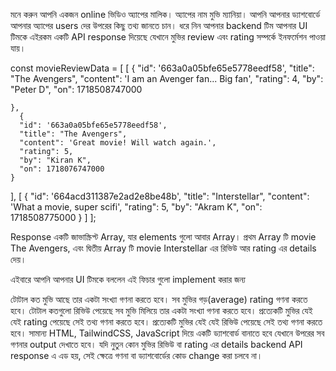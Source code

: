 মনে করুন আপনি একজন online ভিডিও অ্যাপের মালিক। অ্যাপের নাম মুভি ম্যানিয়া। আপনি আপনার ড্যাশবোর্ডে আপনার অ্যাপের users দের উপরের কিছু তথ্য জানতে চান। ধরে নিন আপনার backend টিম আপনার UI টিমকে এইরকম একটি API response দিয়েছে যেখানে মুভির review এবং rating সম্পর্কে ইনফর্মেশন পাওয়া যায়।

const movieReviewData = [
  [
    {
      "id": '663a0a05bfe65e5778eedf58',
      "title": "The Avengers",
      "content": 'I am an Avenger fan... Big fan',
      "rating": 4,
      "by": "Peter D",
      "on": 1718508747000
      
    },
      {
      "id": '663a0a05bfe65e5778eedf58',
      "title": "The Avengers",
      "content": 'Great movie! Will watch again.',
      "rating": 5,
      "by": "Kiran K",
      "on": 1718076747000
    }
  ],
  [
    {
      "id": '664acd311387e2ad2e8be48b',
      "title": "Interstellar",
      "content": 'What a movie, super scifi',
      "rating": 5,
      "by": "Akram K",
      "on": 1718508775000
    }
  ]
];

Response একটি জাভাস্ক্রিপ্ট Array, যার elements গুলো আবার Array। প্রথম Array টি movie The Avengers, এবং দ্বিতীয় Array টি movie Interstellar এর রিভিউ আর rating এর details দেয়।

এইবারে আপনি আপনার UI টিমকে বললেন এই ফিচার গুলো implement করার জন্য

টোটাল কত মুভি আছে তার একটা সংখ্যা গণনা করতে হবে।
সব মুভির গড়(average) rating গণনা করতে হবে।
টোটাল কতগুলো রিভিউ পেয়েছে সব মুভি মিলিয়ে তার একটা সংখ্যা গণনা করতে হবে।
প্রত্যেকটি মুভির যেই যেই rating পেয়েছে সেই তথ্য গণনা করতে হবে।
প্রত্যেকটি মুভির যেই যেই রিভিউ পেয়েছে সেই তথ্য গণনা করতে হবে।
সামান্য HTML, TailwindCSS, JavaScript দিয়ে একটি ড্যাশবোর্ড বানাতে হবে যেখানে উপরের সব গণনার output দেখাতে হবে।
যদি নুতুন কোন মুভির রিভিউ বা rating এর details backend API response এ এড হয়, সেই ক্ষেত্রে গণনা বা ড্যাশবোর্ডের কোড change করা চলবে না।
